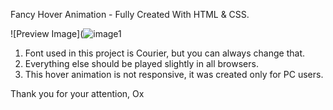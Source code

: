 Fancy Hover Animation - Fully Created With HTML & CSS.

![Preview Image](![image1](https://github.com/Okultix/hover-animation-html-css/assets/167861136/5c848206-dd96-4d7f-be92-4cd3639d3b53)

1. Font used in this project is Courier, but you can always change that.
2. Everything else should be played slightly in all browsers.
3. This hover animation is not responsive, it was created only for PC users.

Thank you for your attention,
Ox
